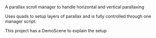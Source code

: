 A parallax scroll manager to handle horizontal and vertical parallaxing

Uses quads to setup layers of parallax and is fully controlled through one manager script.

This project has a DemoScene to explain the setup
